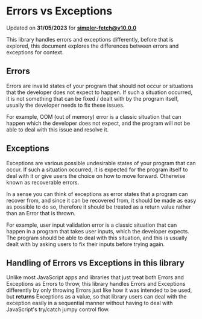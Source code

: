 # Errors vs Exceptions
Updated on **31/05/2023** for **simpler-fetch@v10.0.0**

This library handles errors and exceptions differently, before that is explored, this document explores the differences between errors and exceptions for context.


## Errors
Errors are invalid states of your program that should not occur or situations that the developer does not expect to happen. If such a situation occurred, it is not something that can be fixed / dealt with by the program itself, usually the developer needs to fix these issues.

For example, OOM (out of memory) error is a classic situation that can happen which the developer does not expect, and the program will not be able to deal with this issue and resolve it.


## Exceptions
Exceptions are various possible undesirable states of your program that can occur. If such a situation occurred, it is expected for the program itself to deal with it or give users the choice on how to move forward. Otherwise known as recoverable errors.

In a sense you can think of exceptions as error states that a program can recover from, and since it can be recovered from, it should be made as easy as possible to do so, therefore it should be treated as a return value rather than an Error that is thrown.

For example, user input validation error is a classic situation that can happen in a program that takes user inputs, which the developer expects. The program should be able to deal with this situation, and this is usually dealt with by asking users to fix their inputs before trying again.


## Handling of Errors vs Exceptions in this library
Unlike most JavaScript apps and libraries that just treat both Errors and Exceptions as Errors to throw, this library handles Errors and Exceptions differently by only throwing Errors just like how it was intended to be used, but **returns** Exceptions as a value, so that library users can deal with the exception easily in a sequential manner without having to deal with JavaScript's try/catch jumpy control flow.
